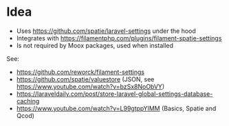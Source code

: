 # Idea

-   Uses https://github.com/spatie/laravel-settings under the hood
-   Integrates with https://filamentphp.com/plugins/filament-spatie-settings
-   Is not required by Moox packages, used when installed

See:

-   https://github.com/reworck/filament-settings
-   https://github.com/spatie/valuestore (JSON, see https://www.youtube.com/watch?v=bzSx8NoObVY)
-   https://laraveldaily.com/post/store-laravel-global-settings-database-caching
-   https://www.youtube.com/watch?v=L99gtppYIMM (Basics, Spatie and Qcod)
